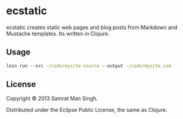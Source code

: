 # ecstatic

ecstatic creates static web pages and blog posts from Markdown and Mustache templates.
Its written in Clojure.

## Usage

```clojure
lein run --src ~/code/mysite-source --output ~/code/mysite.com
```

## License

Copyright © 2013 Samrat Man Singh.

Distributed under the Eclipse Public License, the same as Clojure.
